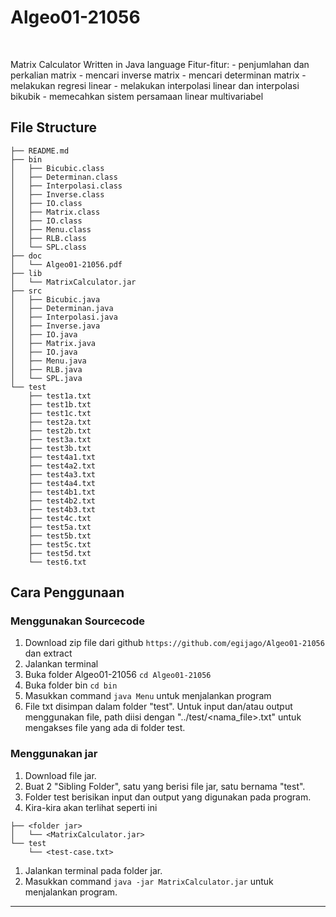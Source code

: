 # Algeo01-21056

<p>&nbsp;</p>
Matrix Calculator Written in Java language
Fitur-fitur: 
- penjumlahan dan perkalian matrix
- mencari inverse matrix
- mencari determinan matrix
- melakukan regresi linear
- melakukan interpolasi linear dan interpolasi bikubik
- memecahkan sistem persamaan linear multivariabel

## File Structure

```
├── README.md
├── bin
│   ├── Bicubic.class
│   ├── Determinan.class
│   ├── Interpolasi.class
│   ├── Inverse.class
│   ├── IO.class
│   ├── Matrix.class
│   ├── IO.class
│   ├── Menu.class
│   ├── RLB.class
│   └── SPL.class
├── doc
│   └── Algeo01-21056.pdf
├── lib
│   └── MatrixCalculator.jar
├── src
│   ├── Bicubic.java
│   ├── Determinan.java
│   ├── Interpolasi.java
│   ├── Inverse.java
│   ├── IO.java
│   ├── Matrix.java
│   ├── IO.java
│   ├── Menu.java
│   ├── RLB.java
│   └── SPL.java       
└── test
    ├── test1a.txt
    ├── test1b.txt
    ├── test1c.txt
    ├── test2a.txt
    ├── test2b.txt
    ├── test3a.txt
    ├── test3b.txt
    ├── test4a1.txt
    ├── test4a2.txt
    ├── test4a3.txt
    ├── test4a4.txt
    ├── test4b1.txt
    ├── test4b2.txt
    ├── test4b3.txt
    ├── test4c.txt
    ├── test5a.txt
    ├── test5b.txt
    ├── test5c.txt
    ├── test5d.txt
    └── test6.txt
```
## Cara Penggunaan

### Menggunakan Sourcecode
1. Download zip file dari github `https://github.com/egijago/Algeo01-21056` dan extract
2. Jalankan terminal
3. Buka folder Algeo01-21056 `cd Algeo01-21056`
4. Buka folder bin `cd bin`
5. Masukkan command `java Menu` untuk menjalankan program
6. File txt disimpan dalam folder "test". Untuk input dan/atau output menggunakan file, path diisi dengan "../test/<nama_file>.txt" untuk mengakses file yang ada di folder test.

### Menggunakan jar

1. Download file jar.
2. Buat 2 "Sibling Folder", satu yang berisi file jar, satu bernama "test".
3. Folder test berisikan input dan output yang digunakan pada program.
4. Kira-kira akan terlihat seperti ini
```
├── <folder jar>
│   └── <MatrixCalculator.jar>
└── test
    └── <test-case.txt>

```

1. Jalankan terminal pada folder jar.
2. Masukkan command `java -jar MatrixCalculator.jar` untuk menjalankan program.

---


